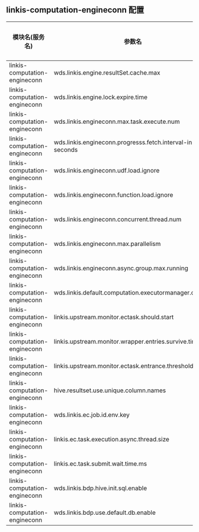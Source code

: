 ## linkis-computation-engineconn 配置


| 模块名(服务名) | 参数名 | 默认值 | 描述 | 是否引用|
| -------- | -------- | ----- |----- |  -----   |
|linkis-computation-engineconn|wds.linkis.engine.resultSet.cache.max |0k|engine.resultSet.cache.max|
|linkis-computation-engineconn|wds.linkis.engine.lock.expire.time|2 * 60 * 1000 |lock.expire.time|
|linkis-computation-engineconn|wds.linkis.engineconn.max.task.execute.num|0|task.execute.num|
|linkis-computation-engineconn|wds.linkis.engineconn.progresss.fetch.interval-in-seconds| 5|interval-in-seconds|
|linkis-computation-engineconn|wds.linkis.engineconn.udf.load.ignore|true |load.ignore|
|linkis-computation-engineconn|wds.linkis.engineconn.function.load.ignore| true|function.load.ignore  |
|linkis-computation-engineconn|wds.linkis.engineconn.concurrent.thread.num|20| thread.num |
|linkis-computation-engineconn|wds.linkis.engineconn.max.parallelism| 300 |max.parallelism|
|linkis-computation-engineconn|wds.linkis.engineconn.async.group.max.running| 10|max.running |
|linkis-computation-engineconn|wds.linkis.default.computation.executormanager.clazz|org.apache.linkis.engineconn.computation.executor.creation.ComputationExecutorManagerImpl|executormanager.clazz|
|linkis-computation-engineconn|linkis.upstream.monitor.ectask.should.start|true|should.start|
|linkis-computation-engineconn|linkis.upstream.monitor.wrapper.entries.survive.time.sec|86400| survive.time.sec |
|linkis-computation-engineconn|linkis.upstream.monitor.ectask.entrance.threshold.sec| 15| entrance.threshold.sec|
|linkis-computation-engineconn|hive.resultset.use.unique.column.names|false| column.names|
|linkis-computation-engineconn|wds.linkis.ec.job.id.env.key| LINKIS_JOB_ID |job.id.env.key|
|linkis-computation-engineconn|linkis.ec.task.execution.async.thread.size| 50|thread.size|
|linkis-computation-engineconn|linkis.ec.task.submit.wait.time.ms|22|wait.time.ms|
|linkis-computation-engineconn|wds.linkis.bdp.hive.init.sql.enable| false |sql.enable|
|linkis-computation-engineconn|wds.linkis.bdp.use.default.db.enable| true|db.enable|




